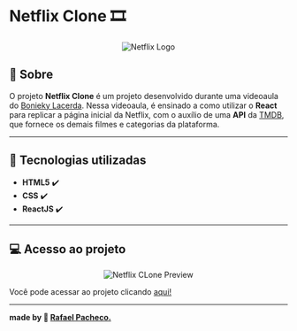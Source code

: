 # Netflix Clone 🎞️

<p align="center">
  <img src="https://i.imgur.com/KoZn4LX.png" alt="Netflix Logo"/>
</p>

## :book: Sobre

O projeto **Netflix Clone** é um projeto desenvolvido durante uma videoaula do [Bonieky Lacerda](https://www.youtube.com/c/BoniekyLacerdaLeal). Nessa videoaula, é ensinado a como utilizar o **React** para replicar a página inicial da Netflix, com o auxílio de uma **API** da [TMDB](https://www.themoviedb.org/?language=pt-BR), que fornece os demais filmes e categorias da plataforma.

---

## :rocket: Tecnologias utilizadas

- **HTML5** :heavy_check_mark:
- **CSS** :heavy_check_mark:
- **ReactJS** :heavy_check_mark:

---

## :computer: Acesso ao projeto

<p align="center">
  <img src="https://i.imgur.com/5soaos5.png" alt="Netflix CLone Preview"/>
</p>

Você pode acessar ao projeto clicando [aqui!](https://netflix-clone-react-alpha.vercel.app/)

---

**made by :rocket: [Rafael Pacheco.](https://github.com/rafaelhmp)**
